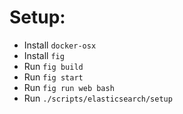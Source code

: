 # Setup:

- Install `docker-osx`
- Install `fig`
- Run `fig build`
- Run `fig start`
- Run `fig run web bash`
- Run `./scripts/elasticsearch/setup`